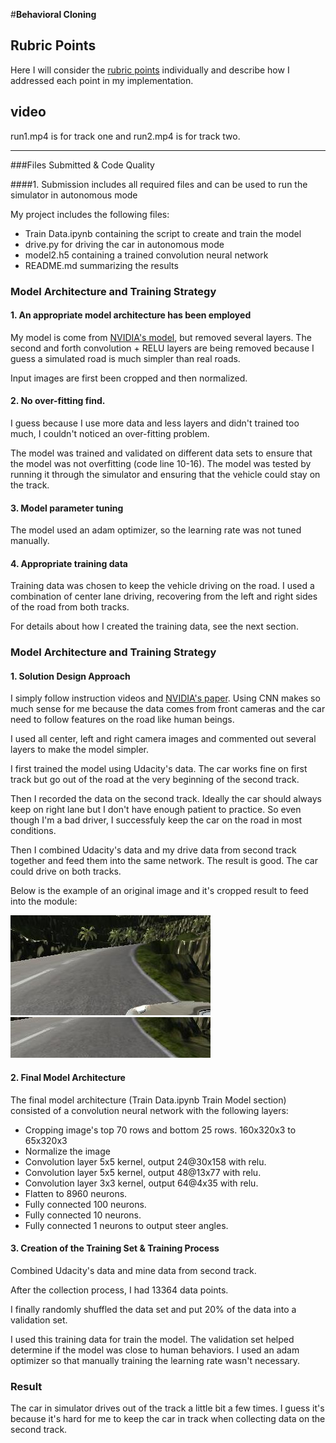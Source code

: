 #**Behavioral Cloning**

[//]: # (links)

[nvidia]: https://arxiv.org/abs/1604.07316 "End to End Learning for Self-Driving Cars"


[//]: # (Image References)

[original]: ./examples/original.jpg "Original Image"
[cropped]: ./examples/original_cropped.jpg "Cropped Image"


## Rubric Points
Here I will consider the [rubric points](https://review.udacity.com/#!/rubrics/432/view) individually and describe how I addressed each point in my implementation.  

## video

run1.mp4 is for track one and run2.mp4 is for track two.

---
###Files Submitted & Code Quality

####1. Submission includes all required files and can be used to run the simulator in autonomous mode

My project includes the following files:
* Train Data.ipynb containing the script to create and train the model
* drive.py for driving the car in autonomous mode
* model2.h5 containing a trained convolution neural network
* README.md summarizing the results

### Model Architecture and Training Strategy

#### 1. An appropriate model architecture has been employed

My model is come from [NVIDIA's model][nvidia], but removed several layers. The second and forth convolution + RELU layers are being removed because I guess a simulated road is much simpler than real roads.

Input images are first been cropped and then normalized.


#### 2. No over-fitting find.

I guess because I use more data and less layers and didn't trained too much, I couldn't noticed an over-fitting problem.

The model was trained and validated on different data sets to ensure that the model was not overfitting (code line 10-16). The model was tested by running it through the simulator and ensuring that the vehicle could stay on the track.

#### 3. Model parameter tuning

The model used an adam optimizer, so the learning rate was not tuned manually.

#### 4. Appropriate training data

Training data was chosen to keep the vehicle driving on the road. I used a combination of center lane driving, recovering from the left and right sides of the road from both tracks.

For details about how I created the training data, see the next section.

### Model Architecture and Training Strategy

#### 1. Solution Design Approach

I simply follow instruction videos and [NVIDIA's paper][nvidia]. Using CNN makes so much sense for me because the data comes from front cameras and the car need to follow features on the road like human beings.

I used all center, left and right camera images and commented out several layers to make the model simpler.

I first trained the model using Udacity's data. The car works fine on first track but go out of the road at the very beginning of the second track.

Then I recorded the data on the second track. Ideally the car should always keep on right lane but I don't have enough patient to practice. So even though I'm a bad driver, I successfuly keep the car on the road in most conditions.

Then I combined Udacity's data and my drive data from second track together and feed them into the same network. The result is good. The car could drive on both tracks.

Below is the example of an original image and it's cropped result to feed into the module:

![Original Image][original] ![Cropped][cropped]

#### 2. Final Model Architecture

The final model architecture (Train Data.ipynb Train Model section) consisted of a convolution neural network with the following layers:

 * Cropping image's top 70 rows and bottom 25 rows. 160x320x3 to 65x320x3
 * Normalize the image
 * Convolution layer 5x5 kernel, output 24@30x158 with relu.
 * Convolution layer 5x5 kernel, output 48@13x77 with relu.
 * Convolution layer 3x3 kernel, output 64@4x35 with relu.
 * Flatten to 8960 neurons.
 * Fully connected 100 neurons.
 * Fully connected 10 neurons.
 * Fully connected 1 neurons to output steer angles.

#### 3. Creation of the Training Set & Training Process

Combined Udacity's data and mine data from second track.

After the collection process, I had 13364 data points.


I finally randomly shuffled the data set and put 20% of the data into a validation set.

I used this training data for train the model. The validation set helped determine if the model was close to human behaviors. I used an adam optimizer so that manually training the learning rate wasn't necessary.


### Result

The car in simulator drives out of the track a little bit a few times. I guess it's because it's hard for me to keep the car in track when collecting data on the second track.  
